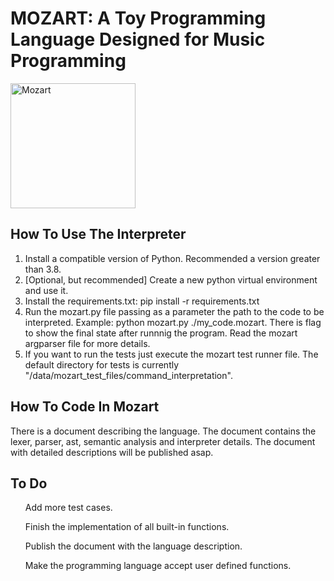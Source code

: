 <h1> <strong>MOZART</strong>: A Toy Programming Language Designed for Music Programming</h1>
<img src="https://image.spreadshirtmedia.net/image-server/v1/products/T1459A839PA4459PT28D118739808W7911H10000/views/1,width=550,height=550,appearanceId=839,backgroundColor=F2F2F2/wolfgang-amadeus-mozart-sticker.jpg", alt="Mozart", width=200, height=200>

<h2> How To Use The Interpreter</h2>
<ol>
  <li>Install a compatible version of Python. Recommended a version greater than 3.8.</li>
  <li>[Optional, but recommended] Create a new python virtual environment and use it.</li>
  <li>Install the requirements.txt: pip install -r requirements.txt</li>
  <li>Run the mozart.py file passing as a parameter the path to the code to be interpreted. Example: python mozart.py ./my_code.mozart. There is flag to show the final state after runnnig the program. Read the mozart argparser file for more details.</li>
  <li>If you want to run the tests just execute the mozart test runner file. The default directory for tests is currently "/data/mozart_test_files/command_interpretation".</li>
</ol>
<h2> How To Code In Mozart</h2>
<p>There is a document describing the language. The document contains the lexer, parser, ast, semantic analysis and interpreter details. The document with detailed descriptions will be published asap.</p>

<h2>To Do</h2>

<ul>Add more test cases.</ul>
<ul>Finish the implementation of all built-in functions.</ul>
<ul>Publish the document with the language description.</ul>
<ul>Make the programming language accept user defined functions.</ul>
